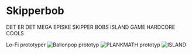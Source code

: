 # Skipperbob
DET ER DET MEGA EPISKE SKIPPER BOBS ISLAND GAME HARDCORE COOLS


Lo-Fi prototyper
![Ballonpop prototyp](https://github.com/Marcoluik/Skipperbob/assets/111048029/17e00422-c8d4-4cc5-be65-4d2cad2da224)
![PLANKMATH prototyp](https://github.com/Marcoluik/Skipperbob/assets/111048029/1d8c9695-6e21-45b7-904d-cb764fde5f8e)
![ISLAND](https://github.com/Marcoluik/Skipperbob/assets/111048029/b2748a11-b1d1-4f10-b1d5-232574dd3176)

